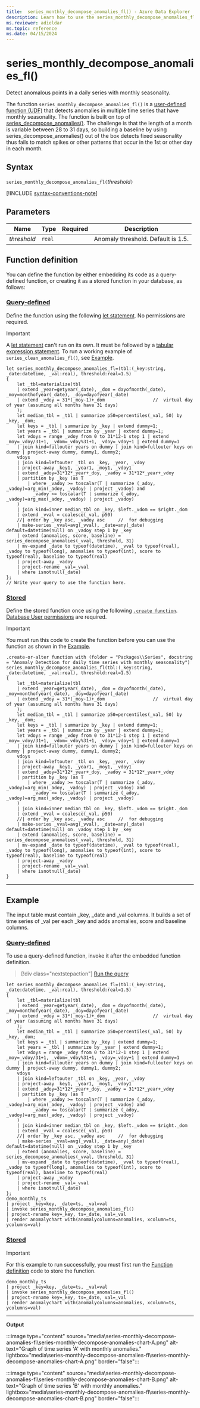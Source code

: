 ```yaml
---
title:  series_monthly_decompose_anomalies_fl() - Azure Data Explorer
description: Learn how to use the series_monthly_decompose_anomalies_fl() function to detect anomalies in a series with monthly seasonality.
ms.reviewer: adieldar
ms.topic: reference
ms.date: 04/15/2024
---
```

# series_monthly_decompose_anomalies_fl()

Detect anomalous points in a daily series with monthly seasonality.

The function `series_monthly_decompose_anomalies_fl()` is a [user-defined function (UDF)](../query/functions/user-defined-functions.md) that detects anomalies in multiple time series that have monthly seasonality. The function is built on top of [series_decompose_anomalies()](../query/series-decompose-anomalies-function.md). The challenge is that the length of a month is variable between 28 to 31 days, so building a baseline by using series_decompose_anomalies() out of the box detects fixed seasonality thus fails to match spikes or other patterns that occur in the 1st or other day in each month.

## Syntax

`series_monthly_decompose_anomalies_fl(`*threshold*`)`

[!INCLUDE [syntax-conventions-note](../../includes/syntax-conventions-note.md)]

## Parameters

|Name|Type|Required|Description|
|--|--|--|--|
| *threshold* | `real` | | Anomaly threshold. Default is 1.5.|

## Function definition

You can define the function by either embedding its code as a query-defined function, or creating it as a stored function in your database, as follows:

### [Query-defined](#tab/query-defined)

Define the function using the following [let statement](../query/let-statement.md). No permissions are required.

> [!IMPORTANT]
> A [let statement](../query/let-statement.md) can't run on its own. It must be followed by a [tabular expression statement](../query/tabular-expression-statements.md). To run a working example of `series_clean_anomalies_fl()`, see [Example](#example).

```kusto
let series_monthly_decompose_anomalies_fl=(tbl:(_key:string, _date:datetime, _val:real), threshold:real=1.5)
{
    let _tbl=materialize(tbl
    | extend _year=getyear(_date), _dom = dayofmonth(_date), _moy=monthofyear(_date), _doy=dayofyear(_date)
    | extend _vdoy = 31*(_moy-1)+_dom                  //  virtual day of year (assuming all months have 31 days)
    );
    let median_tbl = _tbl | summarize p50=percentiles(_val, 50) by _key, _dom;
    let keys = _tbl | summarize by _key | extend dummy=1;
    let years = _tbl | summarize by _year | extend dummy=1;
    let vdoys = range _vdoy from 0 to 31*12-1 step 1 | extend _moy=_vdoy/31+1, _vdom=_vdoy%31+1, _vdoy=_vdoy+1 | extend dummy=1
    | join kind=fullouter years on dummy | join kind=fullouter keys on dummy | project-away dummy, dummy1, dummy2;
    vdoys
    | join kind=leftouter _tbl on _key, _year, _vdoy
    | project-away _key1, _year1, _moy1, _vdoy1
    | extend _adoy=31*12*_year+_doy, _vadoy = 31*12*_year+_vdoy
    | partition by _key (as T
        | where _vadoy >= toscalar(T | summarize (_adoy, _vadoy)=arg_min(_adoy, _vadoy) | project _vadoy) and 
          _vadoy <= toscalar(T | summarize (_adoy, _vadoy)=arg_max(_adoy, _vadoy) | project _vadoy)
    )
    | join kind=inner median_tbl on _key, $left._vdom == $right._dom
    | extend _vval = coalesce(_val, p50)
    //| order by _key asc, _vadoy asc     //  for debugging
    | make-series _vval=avg(_vval), _date=any(_date) default=datetime(null) on _vadoy step 1 by _key
    | extend (anomalies, score, baseline) = series_decompose_anomalies(_vval, threshold, 31)
    | mv-expand _date to typeof(datetime), _vval to typeof(real), _vadoy to typeof(long), anomalies to typeof(int), score to typeof(real), baseline to typeof(real)
    | project-away _vadoy
    | project-rename _val=_vval
    | where isnotnull(_date)
};
// Write your query to use the function here.
```

### [Stored](#tab/stored)

Define the stored function once using the following [`.create function`](../management/create-function.md). [Database User permissions](../management/access-control/role-based-access-control.md) are required.

> [!IMPORTANT]
> You must run this code to create the function before you can use the function as shown in the [Example](#example).

```kusto
.create-or-alter function with (folder = "Packages\\Series", docstring = "Anomaly Detection for daily time series with monthly seasonality")
series_monthly_decompose_anomalies_fl(tbl:(_key:string, _date:datetime, _val:real), threshold:real=1.5)
{
    let _tbl=materialize(tbl
    | extend _year=getyear(_date), _dom = dayofmonth(_date), _moy=monthofyear(_date), _doy=dayofyear(_date)
    | extend _vdoy = 31*(_moy-1)+_dom                  //  virtual day of year (assuming all months have 31 days)
    );
    let median_tbl = _tbl | summarize p50=percentiles(_val, 50) by _key, _dom;
    let keys = _tbl | summarize by _key | extend dummy=1;
    let years = _tbl | summarize by _year | extend dummy=1;
    let vdoys = range _vdoy from 0 to 31*12-1 step 1 | extend _moy=_vdoy/31+1, _vdom=_vdoy%31+1, _vdoy=_vdoy+1 | extend dummy=1
    | join kind=fullouter years on dummy | join kind=fullouter keys on dummy | project-away dummy, dummy1, dummy2;
    vdoys
    | join kind=leftouter _tbl on _key, _year, _vdoy
    | project-away _key1, _year1, _moy1, _vdoy1
    | extend _adoy=31*12*_year+_doy, _vadoy = 31*12*_year+_vdoy
    | partition by _key (as T
        | where _vadoy >= toscalar(T | summarize (_adoy, _vadoy)=arg_min(_adoy, _vadoy) | project _vadoy) and 
          _vadoy <= toscalar(T | summarize (_adoy, _vadoy)=arg_max(_adoy, _vadoy) | project _vadoy)
    )
    | join kind=inner median_tbl on _key, $left._vdom == $right._dom
    | extend _vval = coalesce(_val, p50)
    //| order by _key asc, _vadoy asc     //  for debugging
    | make-series _vval=avg(_vval), _date=any(_date) default=datetime(null) on _vadoy step 1 by _key
    | extend (anomalies, score, baseline) = series_decompose_anomalies(_vval, threshold, 31)
    | mv-expand _date to typeof(datetime), _vval to typeof(real), _vadoy to typeof(long), anomalies to typeof(int), score to typeof(real), baseline to typeof(real)
    | project-away _vadoy
    | project-rename _val=_vval
    | where isnotnull(_date)
}
```

---

## Example

The input table must contain _key, _date and _val columns. It builds a set of time series of _val per each _key and adds anomalies, score and baseline columns.

### [Query-defined](#tab/query-defined)

To use a query-defined function, invoke it after the embedded function definition.

> [!div class="nextstepaction"]
> <a href="https://dataexplorer.azure.com/clusters/https%3a%2f%2fhelp.kusto.windows.net/databases/Samples?query=H4sIAAAAAAAEAE2O0QrCMAxF3wX%2fIY8T5if0W0JpI6trm9HE6cCPt920%2bBAI94Zz4ikxJs46xQ1Vzqc3LIXv5BRwps3UGQG9VTIqdVttNHXaXcgrzwRCJZB0hifHaWEhtJmTja27xeHyR74WyjYRND7uAhWzO0ZofPwK6pmnAgdnc5MtCs%2bg0%2fBLOD5SFtNFI7yObP%2b19xVX9R%2f75FBs6gAAAA%3d%3d" target="_blank">Run the query</a>

```kusto
let series_monthly_decompose_anomalies_fl=(tbl:(_key:string, _date:datetime, _val:real), threshold:real=1.5)
{
    let _tbl=materialize(tbl
    | extend _year=getyear(_date), _dom = dayofmonth(_date), _moy=monthofyear(_date), _doy=dayofyear(_date)
    | extend _vdoy = 31*(_moy-1)+_dom                  //  virtual day of year (assuming all months have 31 days)
    );
    let median_tbl = _tbl | summarize p50=percentiles(_val, 50) by _key, _dom;
    let keys = _tbl | summarize by _key | extend dummy=1;
    let years = _tbl | summarize by _year | extend dummy=1;
    let vdoys = range _vdoy from 0 to 31*12-1 step 1 | extend _moy=_vdoy/31+1, _vdom=_vdoy%31+1, _vdoy=_vdoy+1 | extend dummy=1
    | join kind=fullouter years on dummy | join kind=fullouter keys on dummy | project-away dummy, dummy1, dummy2;
    vdoys
    | join kind=leftouter _tbl on _key, _year, _vdoy
    | project-away _key1, _year1, _moy1, _vdoy1
    | extend _adoy=31*12*_year+_doy, _vadoy = 31*12*_year+_vdoy
    | partition by _key (as T
        | where _vadoy >= toscalar(T | summarize (_adoy, _vadoy)=arg_min(_adoy, _vadoy) | project _vadoy) and 
          _vadoy <= toscalar(T | summarize (_adoy, _vadoy)=arg_max(_adoy, _vadoy) | project _vadoy)
    )
    | join kind=inner median_tbl on _key, $left._vdom == $right._dom
    | extend _vval = coalesce(_val, p50)
    //| order by _key asc, _vadoy asc     //  for debugging
    | make-series _vval=avg(_vval), _date=any(_date) default=datetime(null) on _vadoy step 1 by _key
    | extend (anomalies, score, baseline) = series_decompose_anomalies(_vval, threshold, 31)
    | mv-expand _date to typeof(datetime), _vval to typeof(real), _vadoy to typeof(long), anomalies to typeof(int), score to typeof(real), baseline to typeof(real)
    | project-away _vadoy
    | project-rename _val=_vval
    | where isnotnull(_date)
};
demo_monthly_ts
| project _key=key, _date=ts, _val=val
| invoke series_monthly_decompose_anomalies_fl()
| project-rename key=_key, ts=_date, val=_val
| render anomalychart with(anomalycolumns=anomalies, xcolumn=ts, ycolumns=val)
```

### [Stored](#tab/stored)

> [!IMPORTANT]
> For this example to run successfully, you must first run the [Function definition](#function-definition) code to store the function.

```kusto
demo_monthly_ts
| project _key=key, _date=ts, _val=val
| invoke series_monthly_decompose_anomalies_fl()
| project-rename key=_key, ts=_date, val=_val
| render anomalychart with(anomalycolumns=anomalies, xcolumn=ts, ycolumns=val)
```

---

**Output**

:::image type="content" source="media\series-monthly-decompose-anomalies-fl\series-monthly-decompose-anomalies-chart-A.png" alt-text="Graph of time series 'A' with monthly anomalies." lightbox="media\series-monthly-decompose-anomalies-fl\series-monthly-decompose-anomalies-chart-A.png" border="false":::

:::image type="content" source="media\series-monthly-decompose-anomalies-fl\series-monthly-decompose-anomalies-chart-B.png" alt-text="Graph of time series 'B' with monthly anomalies." lightbox="media\series-monthly-decompose-anomalies-fl\series-monthly-decompose-anomalies-chart-B.png" border="false":::
